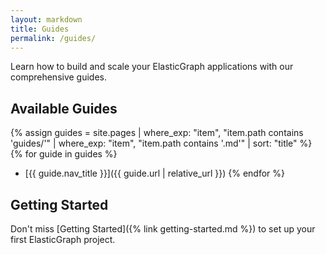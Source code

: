```yaml
---
layout: markdown
title: Guides
permalink: /guides/
---
```


Learn how to build and scale your ElasticGraph applications with our comprehensive guides.

## Available Guides

{% assign guides = site.pages | where_exp: "item", "item.path contains 'guides/'" | where_exp: "item", "item.path contains '.md'" | sort: "title" %}
{% for guide in guides %}
- [{{ guide.nav_title }}]({{ guide.url | relative_url }})
{% endfor %}

## Getting Started

Don't miss [Getting Started]({% link getting-started.md %}) to set up your first ElasticGraph project.
